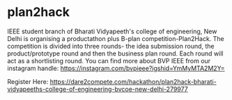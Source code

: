# plan2hack

IEEE student branch of Bharati Vidyapeeth's college of engineering, New Delhi is organising a productathon plus B-plan competition-Plan2Hack. The competition is divided into three rounds- the idea submission round, the product/prototype round and then the business plan round. Each round will act as a shortlisting round.
You can find more about BVP IEEE from our instagram handle: https://instagram.com/bvpieee?igshid=YmMyMTA2M2Y=

Register Here:
https://dare2compete.com/hackathon/plan2hack-bharati-vidyapeeths-college-of-engineering-bvcoe-new-delhi-279977